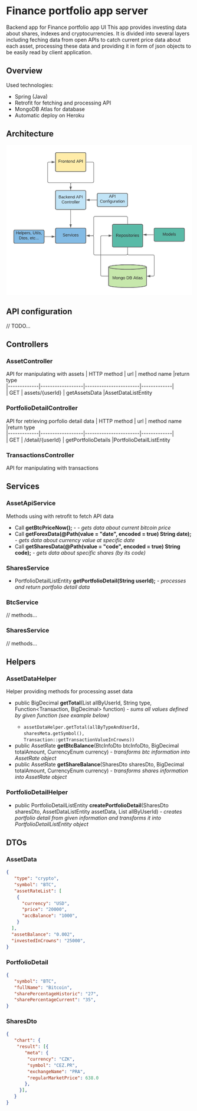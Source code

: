 # Finance portfolio app server
Backend app for Finance portfolio app UI </b>
This app provides investing data about shares, indexes and cryptocurrencies. It is divided into several layers including feching data from open APIs to catch current price data about each asset, processing these data and providing it in form of json objects to be easily read by client application.
## Overview

Used technologies:
- Spring (Java)
- Retrofit for fetching and processing API
- MongoDB Atlas for database
- Automatic deploy on Heroku

## Architecture
![now](https://github.com/EvaKozakova26/Finance_Portfolio/blob/master/sources/architecture.png "Now")<br/>

## API configuration
// TODO... 

## Controllers

### AssetController
API for manipulating with assets
| HTTP method | url              | method name           |return type           
|-------------|------------------|-----------------------|-------------|         
| GET         | assets/{userId} | getAssetsData |AssetDataListEntity

### PortfolioDetailController
API for retrieving porfolio detail data
| HTTP method | url              | method name           |return type           
|-------------|------------------|-----------------------|-------------|         
| GET         | /detail/{userId} | getPortfolioDetails |PortfolioDetailListEntity           

### TransactionsController
API for manipulating with transactions

## Services
### AssetApiService
Methods using with retrofit to fetch API data
- Call<BtcInfoDto> <b>getBtcPriceNow();</b> - <i> - gets data about current bitcoin price</i>
- Call<ForexDataDto> <b>getForexData(@Path(value = "date", encoded = true) String date);</b> - <i>gets data about currency value at specific date</i>
- Call<SharesDto> <b>getSharesData(@Path(value = "code", encoded = true) String code);</b> - <i> gets data about specific shares (by its code)</i>
### SharesService
 - PortfolioDetailListEntity <b>getPortfolioDetail(String userId);</b><i> - processes and return portfolio detail data</i>
 
### BtcService
 // methods...
### SharesService
 // methods...

## Helpers
### AssetDataHelper
Helper providing methods for processing asset data
 * public BigDecimal <b>getTotal</b>(List<Transaction> allByUserId, String type, Function<Transaction, BigDecimal> function) - <i>sums all values defined by given function (see example below)</i>
   *  ```assetDataHelper.getTotal(allByTypeAndUserId, sharesMeta.getSymbol(), Transaction::getTransactionValueInCrowns))```
 * public AssetRate <b>getBtcBalance</b>(BtcInfoDto btcInfoDto, BigDecimal totalAmount, CurrencyEnum currency) - <i>transforms btc information into AssetRate object</i>
 * public AssetRate <b>getShareBalance</b>(SharesDto sharesDto, BigDecimal totalAmount, CurrencyEnum currency) - <i>transforms shares information into AssetRate object</i>

### PortfolioDetailHelper
 * public PortfolioDetailListEntity <b>createPortfolioDetail</b>(SharesDto sharesDto, AssetDataListEntity assetData, List<Transaction> allByUserId) - <i>creates portfolio detail from given information and transforms it into PortfolioDetailListEntity object </i>
 
## DTOs
### AssetData
```json
{
   "type": "crypto",
   "symbol": "BTC",
   "assetRateList": [
    {
      "currency": "USD",
      "price": "20000",
      "accBalance": "1000",
    }
  ],
  "assetBalance": "0.002",
  "investedInCrowns": "25000",
}
```
 
 ### PortfolioDetail
```json
{
   "symbol": "BTC",
   "fullName": "Bitcoin",
   "sharePercentageHistoric": "27",
   "sharePercentageCurrent": "35",
}
```
 ### SharesDto
```json
{
   "chart": {
    "result": [{
       "meta": {
        "currency": "CZK",
        "symbol": "CEZ.PR",
        "exchangeName": "PRA",
        "regularMarketPrice": 638.0
       },
     }],
   }
}
```
  
